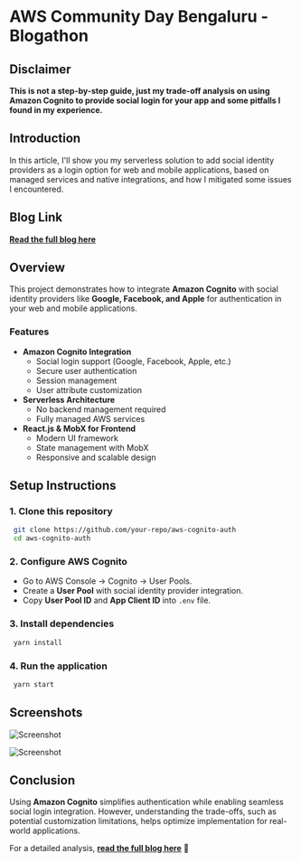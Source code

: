 # AWS Community Day Bengaluru - Blogathon

## Disclaimer

**This is not a step-by-step guide, just my trade-off analysis on using Amazon Cognito to provide social login for your app and some pitfalls I found in my experience.**

## Introduction

In this article, I'll show you my serverless solution to add social identity providers as a login option for web and mobile applications, based on managed services and native integrations, and how I mitigated some issues I encountered.

## Blog Link

**[Read the full blog here](#)**

## Overview

This project demonstrates how to integrate **Amazon Cognito** with social identity providers like **Google, Facebook, and Apple** for authentication in your web and mobile applications.

### Features

- **Amazon Cognito Integration**
  - Social login support (Google, Facebook, Apple, etc.)
  - Secure user authentication
  - Session management
  - User attribute customization
- **Serverless Architecture**
  - No backend management required
  - Fully managed AWS services
- **React.js & MobX for Frontend**
  - Modern UI framework
  - State management with MobX
  - Responsive and scalable design

## Setup Instructions

### 1. Clone this repository
```sh
 git clone https://github.com/your-repo/aws-cognito-auth
 cd aws-cognito-auth
```

### 2. Configure AWS Cognito
- Go to AWS Console → Cognito → User Pools.
- Create a **User Pool** with social identity provider integration.
- Copy **User Pool ID** and **App Client ID** into `.env` file.

### 3. Install dependencies
```sh
 yarn install
```

### 4. Run the application
```sh
 yarn start
```

## Screenshots

![Screenshot](https://user-images.githubusercontent.com/2158187/29740369-866d9832-8a87-11e7-9f1e-e4cd77a54df4.png)

![Screenshot](https://user-images.githubusercontent.com/2158187/29740368-865b95ba-8a87-11e7-8563-dfeaa4b10e75.png)

## Conclusion

Using **Amazon Cognito** simplifies authentication while enabling seamless social login integration. However, understanding the trade-offs, such as potential customization limitations, helps optimize implementation for real-world applications.

For a detailed analysis, **[read the full blog here](#)** 🚀
